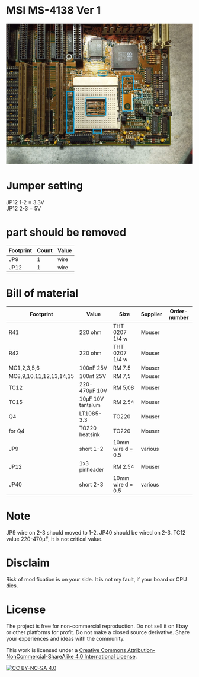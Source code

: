 # MSI MS-4138 Ver 1

![pictures](https://github.com/matt1187/3.3V-adventure/blob/main/Abit_AN4/Abit_AN4_REV1_0_MOD.jpg)


# Jumper setting
JP12 1-2 = 3.3V  
JP12 2-3 = 5V

# part should be removed
|Footprint|Count|Value|
|------|----|-----|
|JP9|1|wire|
|JP12|1|wire|


# Bill of material


|Footprint|Value|Size|Supplier|Order-number|
|--------------|-----|-----|-------|-----------------|
|R41| 220 ohm|THT 0207 1/4 w |Mouser||
|R42| 220 ohm|THT 0207 1/4 w |Mouser||
|MC1,2,3,5,6| 100nF 25V |RM 7.5 |Mouser||
|MC8,9,10,11,12,13,14,15| 100nf 25V |RM 7,5 |Mouser||
|TC12| 220-470µF 10V |RM 5,08 |Mouser||
|TC15| 10µF 10V tantalum |RM 2.54 |Mouser||
|Q4|LT1085-3.3|TO220|Mouser||
|for Q4|TO220 heatsink|TO220|Mouser||
|JP9|short 1-2|10mm  wire d = 0.5 |various||
|JP12|1x3 pinheader|RM 2.54|Mouser||
|JP40|short 2-3|10mm  wire d = 0.5 |various||


# Note

JP9 wire on 2-3 should moved to  1-2. 
JP40 should be wired on 2-3.
TC12 value 220-470µF, it is not critical value.


# Disclaim
Risk of modification is on your side.  It is not my fault, if your board or CPU dies.


# License
The project is free for non-commercial reproduction. Do not sell it on Ebay or other platforms for profit. Do not make a closed source derivative. Share your experiences and ideas with the community.

This work is licensed under a [Creative Commons Attribution-NonCommercial-ShareAlike 4.0 International License][cc-by-nc-sa].

[![CC BY-NC-SA 4.0][cc-by-nc-sa-image]][cc-by-nc-sa]

[cc-by-nc-sa]: http://creativecommons.org/licenses/by-nc-sa/4.0/
[cc-by-nc-sa-image]: https://licensebuttons.net/l/by-nc-sa/4.0/88x31.png
